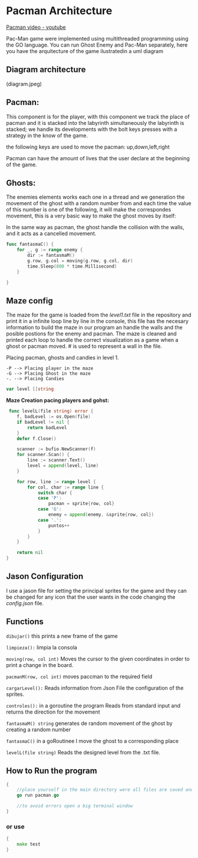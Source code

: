 # Pacman Architecture
[Pacman video - youtube]()

Pac-Man game were implemented using multithreaded programming using the GO language. You can run Ghost Enemy and Pac-Man separately, here you have the arquitecture of the game ilustratedin a uml diagram

## Diagram architecture
(diagram.jpeg)

## Pacman:

This component is for the player, with this component we track the place of pacman and it is stacked into the labyrinth simultaneously the labyrinth is stacked; we handle its developments with the bolt keys presses with a strategy in the know of the game.

the following keys are used to move the pacman: up,down,left,right

Pacman can have the amount of lives that the user declare at the beginning of the game.

## Ghosts:

The enemies elements works each one in a thread and we generation the movement of the ghost with a random number from and each time the value of this number is one of the following, it will make the correspondes movement, this is a very basic way to make the ghost moves by itself:
		
In the same way as pacman, the ghost handle the collision with the walls, and it acts as a cancelled movement.

	
```go
func fantasmaC() {
	for _, g := range enemy {
		dir := fantasmaM()
		g.row, g.col = moving(g.row, g.col, dir)
		time.Sleep(800 * time.Millisecond)
	}

}
```

## Maze config

The maze for the game is loaded from the *level1.txt* file in the repository and print it in a infinite loop line by line in the console, this file has the necesary information to build the maze in our program an handle the walls and the posible postions for the enemy and pacman.
The maze is cleaned and printed each loop to handle the correct visualization as a game when a ghost or pacman moved. # is used to represent a wall in the file.


Placing pacman, ghosts and candies in level 1.

    -P --> Placing player in the maze 
    -G --> Placing Ghost in the maze 
    -. --> Placing Candies

```go
var level []string
```

**Maze Creation pacing players and gohst:**
```go
 func levelL(file string) error {
	f, badLevel := os.Open(file)
	if badLevel != nil {
		return badLevel
	}
	defer f.Close()

	scanner := bufio.NewScanner(f)
	for scanner.Scan() {
		line := scanner.Text()
		level = append(level, line)
	}

	for row, line := range level {
		for col, char := range line {
			switch char {
			case 'P':
				pacman = sprite{row, col}
			case 'G':
				enemy = append(enemy, &sprite{row, col})
			case '.':
				puntos++
			}
		}
	}

	return nil
}
```


	
	
## Jason Configuration

I use a jason file for setting the principal sprites for the game and they can be changed for any icon that the user wants in the code changing the *config.json* file.
	

Functions
-------------

`dibujar()` this prints a new frame of the game

`limpieza():` limpia la consola 

`moving(row, col int)` Moves the cursor to the given coordinates in order to print a change in the board.

`pacmanM(row, col int)` moves paccman to the required field 

`cargarLevel():` Reads information from Json File the configuration of the sprites.

`controles():` in a goroutine the program Reads from standard input and returns the direction for the movement 

`fantasmaM() string` generates de random movement of the ghost by creating a random number 

`fantasmaC()` in a goRoutinee I move the ghost to a corresponding place 

`levelL(file string)` Reads the designed level from the .txt file. 




## How to Run the program 

```go
{
	//place yourself in the main directory were all files are saved and run de following comand:
    go run pacman.go

    //to avoid errors open a big terminal window
}
```
### or use
```go
{
	make test
}
```